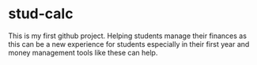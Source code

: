 # stud-calc
This is my first github project.
Helping students manage their finances as this can be a new experience for students especially in their first year and money management tools like these can help.
